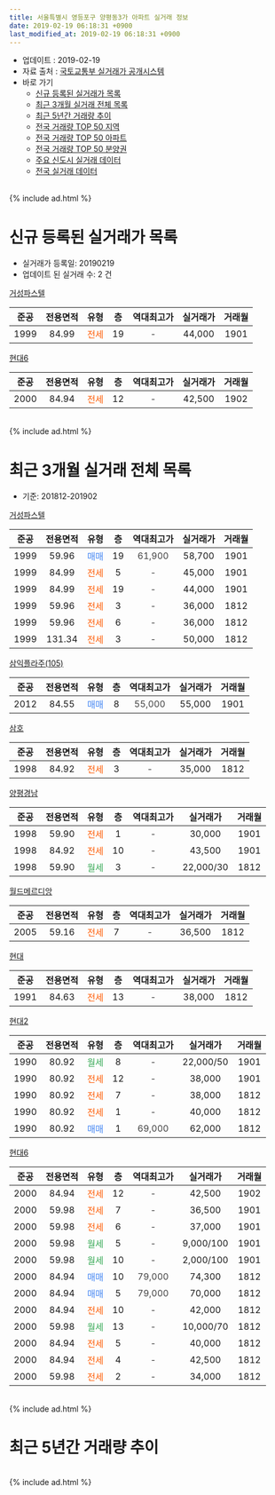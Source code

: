 ```yaml
---
title: 서울특별시 영등포구 양평동3가 아파트 실거래 정보
date: 2019-02-19 06:18:31 +0900
last_modified_at: 2019-02-19 06:18:31 +0900
---
```


* 업데이트 : 2019-02-19
* 자료 출처 : [국토교통부 실거래가 공개시스템](http://rt.molit.go.kr)
* 바로 가기
    * [신규 등록된 실거래가 목록](#신규-등록된-실거래가-목록)
    * [최근 3개월 실거래 전체 목록](#최근-3개월-실거래-전체-목록)
    * [최근 5년간 거래량 추이](#최근-5년간-거래량-추이)
    * [전국 거래량 TOP 50 지역](https://ayogom.github.io/apt-trade-info/최근-3개월-전국에서-가장-거래가-많이-발생한-지역)
    * [전국 거래량 TOP 50 아파트](https://ayogom.github.io/apt-trade-info/최근-3개월-전국에서-가장-거래가-많이-발생한-아파트)
    * [전국 거래량 TOP 50 분양권](https://ayogom.github.io/apt-trade-info/최근-3개월-전국에서-가장-거래가-많이-발생한-분양권)
    * [주요 신도시 실거래 데이터](https://ayogom.github.io/apt-trade-info/주요-신도시)
    * [전국 실거래 데이터](https://ayogom.github.io/apt-trade-info/전국)
<br>
{% include ad.html %}
<br>

# 신규 등록된 실거래가 목록
* 실거래가 등록일: 20190219
* 업데이트 된 실거래 수: 2 건


[거성파스텔](https://search.naver.com/search.naver?query=%EC%84%9C%EC%9A%B8%ED%8A%B9%EB%B3%84%EC%8B%9C+%EC%98%81%EB%93%B1%ED%8F%AC%EA%B5%AC+%EC%96%91%ED%8F%89%EB%8F%993%EA%B0%80+%EA%B1%B0%EC%84%B1%ED%8C%8C%EC%8A%A4%ED%85%94)

|준공|전용면적|유형|층|역대최고가|실거래가|거래월|
|:---:|:---:|:---:|:---:|:---:|:---:|:---:|
|1999|84.99|<span style="color:#ff5a00">전세</span>|19|<span style="color:#444444">-</span>|44,000|1901|

[현대6](https://search.naver.com/search.naver?query=%EC%84%9C%EC%9A%B8%ED%8A%B9%EB%B3%84%EC%8B%9C+%EC%98%81%EB%93%B1%ED%8F%AC%EA%B5%AC+%EC%96%91%ED%8F%89%EB%8F%993%EA%B0%80+%ED%98%84%EB%8C%806)

|준공|전용면적|유형|층|역대최고가|실거래가|거래월|
|:---:|:---:|:---:|:---:|:---:|:---:|:---:|
|2000|84.94|<span style="color:#ff5a00">전세</span>|12|<span style="color:#444444">-</span>|42,500|1902|


<br>
{% include ad.html %}
<br>

# 최근 3개월 실거래 전체 목록
* 기준: 201812-201902


[거성파스텔](https://search.naver.com/search.naver?query=%EC%84%9C%EC%9A%B8%ED%8A%B9%EB%B3%84%EC%8B%9C+%EC%98%81%EB%93%B1%ED%8F%AC%EA%B5%AC+%EC%96%91%ED%8F%89%EB%8F%993%EA%B0%80+%EA%B1%B0%EC%84%B1%ED%8C%8C%EC%8A%A4%ED%85%94)

|준공|전용면적|유형|층|역대최고가|실거래가|거래월|
|:---:|:---:|:---:|:---:|:---:|:---:|:---:|
|1999|59.96|<span style="color:#4285f3">매매</span>|19|<span style="color:#444444">61,900</span>|58,700|1901|
|1999|84.99|<span style="color:#ff5a00">전세</span>|5|<span style="color:#444444">-</span>|45,000|1901|
|1999|84.99|<span style="color:#ff5a00">전세</span>|19|<span style="color:#444444">-</span>|44,000|1901|
|1999|59.96|<span style="color:#ff5a00">전세</span>|3|<span style="color:#444444">-</span>|36,000|1812|
|1999|59.96|<span style="color:#ff5a00">전세</span>|6|<span style="color:#444444">-</span>|36,000|1812|
|1999|131.34|<span style="color:#ff5a00">전세</span>|3|<span style="color:#444444">-</span>|50,000|1812|

[삼익플라주(105)](https://search.naver.com/search.naver?query=%EC%84%9C%EC%9A%B8%ED%8A%B9%EB%B3%84%EC%8B%9C+%EC%98%81%EB%93%B1%ED%8F%AC%EA%B5%AC+%EC%96%91%ED%8F%89%EB%8F%993%EA%B0%80+%EC%82%BC%EC%9D%B5%ED%94%8C%EB%9D%BC%EC%A3%BC%28105%29)

|준공|전용면적|유형|층|역대최고가|실거래가|거래월|
|:---:|:---:|:---:|:---:|:---:|:---:|:---:|
|2012|84.55|<span style="color:#4285f3">매매</span>|8|<span style="color:#444444">55,000</span>|55,000|1901|

[삼호](https://search.naver.com/search.naver?query=%EC%84%9C%EC%9A%B8%ED%8A%B9%EB%B3%84%EC%8B%9C+%EC%98%81%EB%93%B1%ED%8F%AC%EA%B5%AC+%EC%96%91%ED%8F%89%EB%8F%993%EA%B0%80+%EC%82%BC%ED%98%B8)

|준공|전용면적|유형|층|역대최고가|실거래가|거래월|
|:---:|:---:|:---:|:---:|:---:|:---:|:---:|
|1998|84.92|<span style="color:#ff5a00">전세</span>|3|<span style="color:#444444">-</span>|35,000|1812|

[양평경남](https://search.naver.com/search.naver?query=%EC%84%9C%EC%9A%B8%ED%8A%B9%EB%B3%84%EC%8B%9C+%EC%98%81%EB%93%B1%ED%8F%AC%EA%B5%AC+%EC%96%91%ED%8F%89%EB%8F%993%EA%B0%80+%EC%96%91%ED%8F%89%EA%B2%BD%EB%82%A8)

|준공|전용면적|유형|층|역대최고가|실거래가|거래월|
|:---:|:---:|:---:|:---:|:---:|:---:|:---:|
|1998|59.90|<span style="color:#ff5a00">전세</span>|1|<span style="color:#444444">-</span>|30,000|1901|
|1998|84.92|<span style="color:#ff5a00">전세</span>|10|<span style="color:#444444">-</span>|43,500|1901|
|1998|59.90|<span style="color:#34a853">월세</span>|3|<span style="color:#444444">-</span>|22,000/30|1812|

[월드메르디앙](https://search.naver.com/search.naver?query=%EC%84%9C%EC%9A%B8%ED%8A%B9%EB%B3%84%EC%8B%9C+%EC%98%81%EB%93%B1%ED%8F%AC%EA%B5%AC+%EC%96%91%ED%8F%89%EB%8F%993%EA%B0%80+%EC%9B%94%EB%93%9C%EB%A9%94%EB%A5%B4%EB%94%94%EC%95%99)

|준공|전용면적|유형|층|역대최고가|실거래가|거래월|
|:---:|:---:|:---:|:---:|:---:|:---:|:---:|
|2005|59.16|<span style="color:#ff5a00">전세</span>|7|<span style="color:#444444">-</span>|36,500|1812|

[현대](https://search.naver.com/search.naver?query=%EC%84%9C%EC%9A%B8%ED%8A%B9%EB%B3%84%EC%8B%9C+%EC%98%81%EB%93%B1%ED%8F%AC%EA%B5%AC+%EC%96%91%ED%8F%89%EB%8F%993%EA%B0%80+%ED%98%84%EB%8C%80)

|준공|전용면적|유형|층|역대최고가|실거래가|거래월|
|:---:|:---:|:---:|:---:|:---:|:---:|:---:|
|1991|84.63|<span style="color:#ff5a00">전세</span>|13|<span style="color:#444444">-</span>|38,000|1812|

[현대2](https://search.naver.com/search.naver?query=%EC%84%9C%EC%9A%B8%ED%8A%B9%EB%B3%84%EC%8B%9C+%EC%98%81%EB%93%B1%ED%8F%AC%EA%B5%AC+%EC%96%91%ED%8F%89%EB%8F%993%EA%B0%80+%ED%98%84%EB%8C%802)

|준공|전용면적|유형|층|역대최고가|실거래가|거래월|
|:---:|:---:|:---:|:---:|:---:|:---:|:---:|
|1990|80.92|<span style="color:#34a853">월세</span>|8|<span style="color:#444444">-</span>|22,000/50|1901|
|1990|80.92|<span style="color:#ff5a00">전세</span>|12|<span style="color:#444444">-</span>|38,000|1901|
|1990|80.92|<span style="color:#ff5a00">전세</span>|7|<span style="color:#444444">-</span>|38,000|1812|
|1990|80.92|<span style="color:#ff5a00">전세</span>|1|<span style="color:#444444">-</span>|40,000|1812|
|1990|80.92|<span style="color:#4285f3">매매</span>|1|<span style="color:#444444">69,000</span>|62,000|1812|

[현대6](https://search.naver.com/search.naver?query=%EC%84%9C%EC%9A%B8%ED%8A%B9%EB%B3%84%EC%8B%9C+%EC%98%81%EB%93%B1%ED%8F%AC%EA%B5%AC+%EC%96%91%ED%8F%89%EB%8F%993%EA%B0%80+%ED%98%84%EB%8C%806)

|준공|전용면적|유형|층|역대최고가|실거래가|거래월|
|:---:|:---:|:---:|:---:|:---:|:---:|:---:|
|2000|84.94|<span style="color:#ff5a00">전세</span>|12|<span style="color:#444444">-</span>|42,500|1902|
|2000|59.98|<span style="color:#ff5a00">전세</span>|7|<span style="color:#444444">-</span>|36,500|1901|
|2000|59.98|<span style="color:#ff5a00">전세</span>|6|<span style="color:#444444">-</span>|37,000|1901|
|2000|59.98|<span style="color:#34a853">월세</span>|5|<span style="color:#444444">-</span>|9,000/100|1901|
|2000|59.98|<span style="color:#34a853">월세</span>|10|<span style="color:#444444">-</span>|2,000/100|1901|
|2000|84.94|<span style="color:#4285f3">매매</span>|10|<span style="color:#444444">79,000</span>|74,300|1812|
|2000|84.94|<span style="color:#4285f3">매매</span>|5|<span style="color:#444444">79,000</span>|70,000|1812|
|2000|84.94|<span style="color:#ff5a00">전세</span>|10|<span style="color:#444444">-</span>|42,000|1812|
|2000|59.98|<span style="color:#34a853">월세</span>|13|<span style="color:#444444">-</span>|10,000/70|1812|
|2000|84.94|<span style="color:#ff5a00">전세</span>|5|<span style="color:#444444">-</span>|40,000|1812|
|2000|84.94|<span style="color:#ff5a00">전세</span>|4|<span style="color:#444444">-</span>|42,500|1812|
|2000|59.98|<span style="color:#ff5a00">전세</span>|2|<span style="color:#444444">-</span>|34,000|1812|


<br>
{% include ad.html %}
<br>

# 최근 5년간 거래량 추이


<div style="width:100%;">
    <canvas id="deal_progress" height="200"></canvas>
</div>

<script>
new Chart(document.getElementById("deal_progress"), {
    type: 'line',
    data: {
        labels: ['201402','201403','201404','201405','201406','201407','201408','201409','201410','201411','201412','201501','201502','201503','201504','201505','201506','201507','201508','201509','201510','201511','201512','201601','201602','201603','201604','201605','201606','201607','201608','201609','201610','201611','201612','201701','201702','201703','201704','201705','201706','201707','201708','201709','201710','201711','201712','201801','201802','201803','201804','201805','201806','201807','201808','201809','201810','201811','201812','201901','201902'],
        datasets: [{
            label: '매매',
            pointRadius: 1,
            data: [27, 18, 17, 15, 13, 9, 10, 20, 17, 8, 15, 16, 23, 25, 19, 19, 26, 25, 15, 28, 30, 18, 7, 8, 6, 17, 23, 25, 23, 16, 16, 23, 20, 13, 7, 6, 8, 18, 15, 35, 21, 30, 7, 15, 11, 10, 21, 23, 17, 16, 9, 7, 9, 18, 31, 6, 4, 2, 3, 2, 0],
            borderColor: "rgba(255, 201, 14, 1)",
            backgroundColor: "rgba(255, 201, 14, 0.5)",
            fill: false,
            lineTension: 0
        },{
            label: '전월세',
            pointRadius: 1,
            data: [26, 18, 13, 22, 18, 18, 26, 25, 14, 18, 28, 20, 21, 20, 17, 14, 14, 16, 19, 18, 13, 14, 18, 17, 20, 15, 11, 20, 22, 20, 16, 17, 17, 15, 20, 16, 19, 9, 13, 16, 9, 11, 17, 14, 10, 11, 19, 15, 14, 24, 12, 25, 11, 19, 17, 13, 20, 10, 14, 10, 1],
            borderColor: "rgba(0, 141, 185, 1)",
            backgroundColor: "rgba(0, 141, 185, 0.5)",
            fill: false,
            lineTension: 0
        }
        ]
    },
    options: {
        responsive: true,
        title: {
            display: false
        },
        tooltips: {
            mode: 'index',
            intersect: false
        },
        hover: {
            mode: 'nearest',
            intersect: true
        },
        scales: {
            xAxes: [{
                display: true,
                scaleLabel: {
                    display: true,
                    labelString: '년/월'
                }
            }],
            yAxes: [{
                display: true,
                ticks: {
                    suggestedMin: 0,
                },
                scaleLabel: {
                    display: true,
                    labelString: '실거래 수'
                }
            }]
        }
    }
});

</script>


<br>
{% include ad.html %}
<br>


